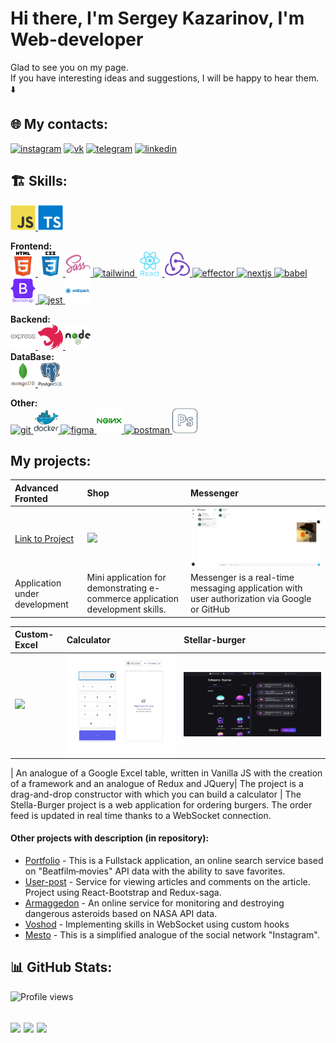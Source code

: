 
# Hi there,  I'm Sergey Kazarinov,  I'm Web-developer

Glad to see you on my page.  
If you have interesting ideas and suggestions, I will be happy to hear them. ⬇️

## 🌐 My contacts:  
[<img src='https://user-images.githubusercontent.com/99301610/182012820-788bc501-c5a1-4c18-85e1-f5beda0c1845.png' alt='instagram' height='40'>](https://www.instagram.com/sergey_kazarinov92/)
[<img src='https://user-images.githubusercontent.com/99301610/182012858-84add2c0-33d3-439c-ab2d-68166c827947.png' alt='vk' height='40'>](https://vk.com/kazarinov092)
[<img src='https://user-images.githubusercontent.com/99301610/182012877-ee2825bc-4a3a-4bca-bd33-8ff20b1698e2.png' alt='telegram' height='40'>](https://t.me/SKey92)
[<img src='https://raw.githubusercontent.com/rahuldkjain/github-profile-readme-generator/master/src/images/icons/Social/linked-in-alt.svg' alt='linkedin' height='40'>](https://www.linkedin.com/in/sergey-kazarinov-b621ba250/) 


## 🏗️ Skills:

<a href="https://developer.mozilla.org/en-US/docs/Web/JavaScript" target="_blank" rel="noreferrer"> <img src="https://raw.githubusercontent.com/devicons/devicon/master/icons/javascript/javascript-original.svg" alt="javascript" width="40" height="40"/> </a>
<a href="https://www.typescriptlang.org/" target="_blank" rel="noreferrer"> <img src="https://raw.githubusercontent.com/devicons/devicon/master/icons/typescript/typescript-original.svg" alt="typescript" width="40" height="40"/> </a>

**Frontend:**  
<a href="https://www.w3.org/html/" target="_blank" rel="noreferrer"> <img src="https://raw.githubusercontent.com/devicons/devicon/master/icons/html5/html5-original-wordmark.svg" alt="html5" width="40" height="40"/> </a>
<a href="https://www.w3schools.com/css/" target="_blank" rel="noreferrer"> <img src="https://raw.githubusercontent.com/devicons/devicon/master/icons/css3/css3-original-wordmark.svg" alt="css3" width="40" height="40"/> </a> 
<a href="https://sass-lang.com" target="_blank" rel="noreferrer"> <img src="https://raw.githubusercontent.com/devicons/devicon/master/icons/sass/sass-original.svg" alt="sass" width="40" height="40"/> </a> 
<a href="https://tailwindcss.com/" target="_blank" rel="noreferrer"> <img src="https://www.vectorlogo.zone/logos/tailwindcss/tailwindcss-icon.svg" alt="tailwind" width="40" height="40"/> </a> 
<a href="https://reactjs.org/" target="_blank" rel="noreferrer"> <img src="https://raw.githubusercontent.com/devicons/devicon/master/icons/react/react-original-wordmark.svg" alt="react" width="40" height="40"/> </a> 
<a href="https://redux.js.org" target="_blank" rel="noreferrer"> <img src="https://raw.githubusercontent.com/devicons/devicon/master/icons/redux/redux-original.svg" alt="redux" width="40" height="40"/> </a>
<a href="https://effector.dev" target="_blank" rel="noreferrer"> <img src="https://v21.effector.dev/ru/img/comet.png" alt="effector" width="40" height="40"/> </a>
<a href="https://nextjs.org/" target="_blank" rel="noreferrer"> <img src="https://cdn.worldvectorlogo.com/logos/nextjs-2.svg" alt="nextjs" style="background:white;" width="40" height="40"/> </a>
<a href="https://babeljs.io/" target="_blank" rel="noreferrer"> <img src="https://www.vectorlogo.zone/logos/babeljs/babeljs-icon.svg" alt="babel" width="40" height="40"/> </a>
<a href="https://getbootstrap.com" target="_blank" rel="noreferrer"> <img src="https://raw.githubusercontent.com/devicons/devicon/master/icons/bootstrap/bootstrap-plain-wordmark.svg" alt="bootstrap" width="40" height="40"/> </a>
<a href="https://jestjs.io" target="_blank" rel="noreferrer"> <img src="https://www.vectorlogo.zone/logos/jestjsio/jestjsio-icon.svg" alt="jest" width="40" height="40"/> </a>
<a href="https://webpack.js.org" target="_blank" rel="noreferrer"> <img src="https://raw.githubusercontent.com/devicons/devicon/d00d0969292a6569d45b06d3f350f463a0107b0d/icons/webpack/webpack-original-wordmark.svg" alt="webpack" width="40" height="40"/> </a>


**Backend:**  
<a href="https://expressjs.com" target="_blank" rel="noreferrer"> <img src="https://raw.githubusercontent.com/devicons/devicon/master/icons/express/express-original-wordmark.svg" alt="express" width="40" height="40"/> </a>
<a href="https://nestjs.com/" target="_blank" rel="noreferrer"> <img src="https://raw.githubusercontent.com/devicons/devicon/master/icons/nestjs/nestjs-plain.svg" alt="nestjs" width="40" height="40"/> </a>
<a href="https://nodejs.org" target="_blank" rel="noreferrer"> <img src="https://raw.githubusercontent.com/devicons/devicon/master/icons/nodejs/nodejs-original-wordmark.svg" alt="nodejs" width="40" height="40"/> </a>  
**DataBase:**  
<a href="https://www.mongodb.com/" target="_blank" rel="noreferrer"> <img src="https://raw.githubusercontent.com/devicons/devicon/master/icons/mongodb/mongodb-original-wordmark.svg" alt="mongodb" width="40" height="40"/> </a>
<a href="https://www.postgresql.org" target="_blank" rel="noreferrer"> <img src="https://raw.githubusercontent.com/devicons/devicon/master/icons/postgresql/postgresql-original-wordmark.svg" alt="postgresql" width="40" height="40"/> </a>

**Other:**  
<a href="https://git-scm.com/" target="_blank" rel="noreferrer"> <img src="https://www.vectorlogo.zone/logos/git-scm/git-scm-icon.svg" alt="git" width="40" height="40"/> </a>
<a href="https://www.docker.com/" target="_blank" rel="noreferrer"> <img src="https://raw.githubusercontent.com/devicons/devicon/master/icons/docker/docker-original-wordmark.svg" alt="docker" width="40" height="40"/> </a>
<a href="https://www.figma.com/" target="_blank" rel="noreferrer"> <img src="https://www.vectorlogo.zone/logos/figma/figma-icon.svg" alt="figma" width="40" height="40"/> </a>
<a href="https://www.nginx.com" target="_blank" rel="noreferrer"> <img src="https://raw.githubusercontent.com/devicons/devicon/master/icons/nginx/nginx-original.svg" alt="nginx" width="40" height="40"/> </a>
<a href="https://postman.com" target="_blank" rel="noreferrer"> <img src="https://www.vectorlogo.zone/logos/getpostman/getpostman-icon.svg" alt="postman" width="40" height="40"/> </a>
<a href="https://www.photoshop.com/en" target="_blank" rel="noreferrer"> <img src="https://raw.githubusercontent.com/devicons/devicon/master/icons/photoshop/photoshop-line.svg" alt="photoshop" width="40" height="40"/> </a>

## My projects:

| Advanced Fronted | Shop | Messenger                      |
| :-------- | :------- | :-------------------------------- |
|[Link to Project](https://github.com/SergeyKazarinov/advanced-frontend)| [<img  src="https://github.com/SergeyKazarinov/Shop/blob/main/Shop.gif" />](https://github.com/SergeyKazarinov/Shop)| [<img  src="https://github.com/SergeyKazarinov/messenger/blob/main/public/images/Screen.jpg" />](https://github.com/SergeyKazarinov/messenger)|
| Application under development | Mini application for demonstrating e-commerce application development skills. | Messenger is a real-time messaging application with user authorization via Google or GitHub

| Custom-Excel  | Calculator     | Stellar-burger                       |
| :-------- | :------- | :-------------------------------- |
| [<img  src="https://github.com/SergeyKazarinov/custom-excel/blob/main/public/assets/Custom-Excel.gif" />](https://github.com/SergeyKazarinov/custom-excel) | [<img  src="https://github.com/SergeyKazarinov/calculator/blob/main/src/images/preview.jpg" />](https://github.com/SergeyKazarinov/calculator)| [<img  src="https://github.com/SergeyKazarinov/movies-explorer-frontend/blob/main/src/images/stellar-burger.jpg" />](https://github.com/SergeyKazarinov/stellar-burger) |
|
An analogue of a Google Excel table, written in Vanilla JS with the creation of a framework and an analogue of Redux and JQuery| The project is a drag-and-drop constructor with which you can build a calculator | The Stella-Burger project is a web application for ordering burgers.  The order feed is updated in real time thanks to a WebSocket connection.

#### Other projects with description (in repository):  
- [Portfolio](https://github.com/SergeyKazarinov/movies-explorer-frontend) - This is a Fullstack application, an online search service based on "Beatfilm‑movies" API data with the ability to save favorites.
- [User-post](https://github.com/SergeyKazarinov/user-posts) - Service for viewing articles and comments on the article. Project using React-Bootstrap and Redux-saga.  
- [Armaggedon](https://github.com/SergeyKazarinov/armaggedon-next-js) - An online service for monitoring and destroying dangerous asteroids based on NASA API data.
- [Voshod](https://github.com/SergeyKazarinov/voshod--websocket-) - 
Implementing skills in WebSocket using custom hooks
- [Mesto](https://github.com/SergeyKazarinov/react-mesto-api-full) - 
This is a simplified analogue of the social network "Instagram".  


## 📊 GitHub Stats:
![Profile views](https://komarev.com/ghpvc/?username=your-github-SergeyKazarinov)  
  
![](https://github-readme-stats.vercel.app/api?username=SergeyKazarinov&theme=dark&hide_border=false&include_all_commits=false&count_private=true) 
![](https://github-readme-streak-stats.herokuapp.com/?user=SergeyKazarinov&theme=dark&hide_border=false)
![](https://github-readme-stats.vercel.app/api/top-langs/?username=SergeyKazarinov&theme=dark&hide_border=false&include_all_commits=false&count_private=true&layout=compact)
---
